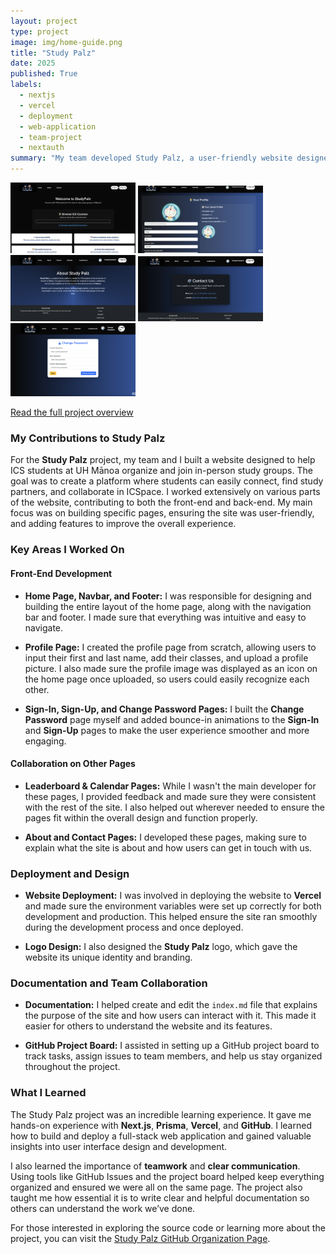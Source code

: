 ```yaml
---
layout: project
type: project
image: img/home-guide.png
title: "Study Palz"
date: 2025
published: True
labels:
  - nextjs
  - vercel
  - deployment
  - web-application
  - team-project
  - nextauth
summary: "My team developed Study Palz, a user-friendly website designed to help ICS students at UH Mānoa easily organize and participate in in-person study groups, fostering collaboration and academic success."
---
```


<div class="text-center p-4">
  <img width="200px" src="../img/home-guide.png" class="img-thumbnail" >
  <img width="200px" src="../img/profile-guide.png" class="img-thumbnail" >
  <img width="200px" src="../img/about-guide.png" class="img-thumbnail" >
  <img width="200px" src="../img/contact-guide.png" class="img-thumbnail" >
  <img width="200px" src="../img/change-password-guide.png" class="img-thumbnail" >
</div>

[Read the full project overview](https://study-palz.github.io/)

### My Contributions to Study Palz

For the **Study Palz** project, my team and I built a website designed to help ICS students at UH Mānoa organize and join in-person study groups. The goal was to create a platform where students can easily connect, find study partners, and collaborate in ICSpace. I worked extensively on various parts of the website, contributing to both the front-end and back-end. My main focus was on building specific pages, ensuring the site was user-friendly, and adding features to improve the overall experience.

### Key Areas I Worked On

#### Front-End Development

- **Home Page, Navbar, and Footer:** I was responsible for designing and building the entire layout of the home page, along with the navigation bar and footer. I made sure that everything was intuitive and easy to navigate.
  
- **Profile Page:** I created the profile page from scratch, allowing users to input their first and last name, add their classes, and upload a profile picture. I also made sure the profile image was displayed as an icon on the home page once uploaded, so users could easily recognize each other.

- **Sign-In, Sign-Up, and Change Password Pages:** I built the **Change Password** page myself and added bounce-in animations to the **Sign-In** and **Sign-Up** pages to make the user experience smoother and more engaging.

#### Collaboration on Other Pages

- **Leaderboard & Calendar Pages:** While I wasn't the main developer for these pages, I provided feedback and made sure they were consistent with the rest of the site. I also helped out wherever needed to ensure the pages fit within the overall design and function properly.

- **About and Contact Pages:** I developed these pages, making sure to explain what the site is about and how users can get in touch with us.

### Deployment and Design

- **Website Deployment:** I was involved in deploying the website to **Vercel** and made sure the environment variables were set up correctly for both development and production. This helped ensure the site ran smoothly during the development process and once deployed.

- **Logo Design:** I also designed the **Study Palz** logo, which gave the website its unique identity and branding.

### Documentation and Team Collaboration

- **Documentation:** I helped create and edit the `index.md` file that explains the purpose of the site and how users can interact with it. This made it easier for others to understand the website and its features.

- **GitHub Project Board:** I assisted in setting up a GitHub project board to track tasks, assign issues to team members, and help us stay organized throughout the project.

### What I Learned

The Study Palz project was an incredible learning experience. It gave me hands-on experience with **Next.js**, **Prisma**, **Vercel**, and **GitHub**. I learned how to build and deploy a full-stack web application and gained valuable insights into user interface design and development.

I also learned the importance of **teamwork** and **clear communication**. Using tools like GitHub Issues and the project board helped keep everything organized and ensured we were all on the same page. The project also taught me how essential it is to write clear and helpful documentation so others can understand the work we’ve done.

For those interested in exploring the source code or learning more about the project, you can visit the [Study Palz GitHub Organization Page](https://github.com/study-palz/study-palz.github.io).

